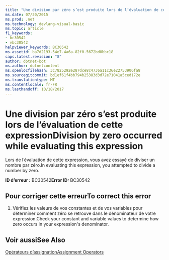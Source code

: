 ```yaml
---
title: "Une division par zéro s’est produite lors de l’évaluation de cette expression"
ms.date: 07/20/2015
ms.prod: .net
ms.technology: devlang-visual-basic
ms.topic: article
f1_keywords:
- bc30542
- vbc30542
helpviewer_keywords: BC30542
ms.assetid: ba7d2193-54e7-4a6a-82f0-5672bd0bbc18
caps.latest.revision: "8"
author: dotnet-bot
ms.author: dotnetcontent
ms.openlocfilehash: 3c7825292e287dce8c4736a11c36e22753906fa8
ms.sourcegitcommit: bd1ef61f4bb794b25383d3d72e71041a5ced172e
ms.translationtype: MT
ms.contentlocale: fr-FR
ms.lasthandoff: 10/18/2017
---
```

# <a name="division-by-zero-occurred-while-evaluating-this-expression"></a><span data-ttu-id="ffaa1-102">Une division par zéro s’est produite lors de l’évaluation de cette expression</span><span class="sxs-lookup"><span data-stu-id="ffaa1-102">Division by zero occurred while evaluating this expression</span></span>
<span data-ttu-id="ffaa1-103">Lors de l’évaluation de cette expression, vous avez essayé de diviser un nombre par zéro.</span><span class="sxs-lookup"><span data-stu-id="ffaa1-103">In evaluating this expression, you attempted to divide a number by zero.</span></span>  
  
 <span data-ttu-id="ffaa1-104">**ID d’erreur :** BC30542</span><span class="sxs-lookup"><span data-stu-id="ffaa1-104">**Error ID:** BC30542</span></span>  
  
## <a name="to-correct-this-error"></a><span data-ttu-id="ffaa1-105">Pour corriger cette erreur</span><span class="sxs-lookup"><span data-stu-id="ffaa1-105">To correct this error</span></span>  
  
1.  <span data-ttu-id="ffaa1-106">Vérifiez les valeurs de vos constantes et de vos variables pour déterminer comment zéro se retrouve dans le dénominateur de votre expression.</span><span class="sxs-lookup"><span data-stu-id="ffaa1-106">Check your constant and variable values to determine how zero occurs in your expression's denominator.</span></span>  
  
## <a name="see-also"></a><span data-ttu-id="ffaa1-107">Voir aussi</span><span class="sxs-lookup"><span data-stu-id="ffaa1-107">See Also</span></span>  
 [<span data-ttu-id="ffaa1-108">Opérateurs d’assignation</span><span class="sxs-lookup"><span data-stu-id="ffaa1-108">Assignment Operators</span></span>](../../visual-basic/language-reference/operators/assignment-operators.md)
